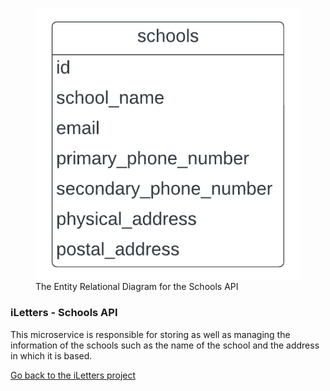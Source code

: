 <figure>
  <img
  src="Schools API ERD.png"
  alt="Schools API ERD">
  <figcaption>The Entity Relational Diagram for the Schools API</figcaption>
</figure>


### iLetters - Schools API

This microservice is responsible for storing as well as managing the information of the schools such as the name of the school
and the address in which it is based.

[Go back to the iLetters project](https://github.com/MlamliLolwane/iLetters)
